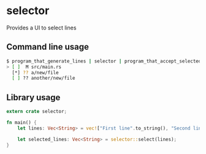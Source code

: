 # selector

Provides a UI to select lines

## Command line usage

```sh
$ program_that_generate_lines | selector | program_that_accept_selected_lines_as_input
> [ ]  M src/main.rs
  [*] ?? a/new/file
  [ ] ?? another/new/file

```

## Library usage

```rust
extern crate selector;

fn main() {
    let lines: Vec<String> = vec!["First line".to_string(), "Second line".to_string()];

    let selected_lines: Vec<String> = selector::select(lines);
}

```